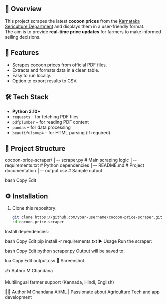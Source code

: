 ## 📌 Overview
This project scrapes the latest **cocoon prices** from the [Karnataka Sericulture Department](https://karnatakasericulture.gov.in/) and displays them in a user-friendly format.  
The aim is to provide **real-time price updates** for farmers to make informed selling decisions.

## 🚀 Features
- Scrapes cocoon prices from official PDF files.
- Extracts and formats data in a clean table.
- Easy to run locally.
- Option to export results to CSV.

## 🛠 Tech Stack
- **Python 3.10+**
- `requests` – for fetching PDF files
- `pdfplumber` – for reading PDF content
- `pandas` – for data processing
- `beautifulsoup4` – for HTML parsing (if required)

## 📂 Project Structure
cocoon-price-scraper/
│-- scraper.py # Main scraping logic
│-- requirements.txt # Python dependencies
│-- README.md # Project documentation
│-- output.csv # Sample output

bash
Copy
Edit

## ⚙️ Installation
1. Clone this repository:
   ```bash
   git clone https://github.com/your-username/cocoon-price-scraper.git
   cd cocoon-price-scraper
Install dependencies:

bash
Copy
Edit
pip install -r requirements.txt
▶️ Usage
Run the scraper:

bash
Copy
Edit
python scraper.py
Output will be saved to:

lua
Copy
Edit
output.csv
📸 Screenshot

✍️ Author
M Chandana


Multilingual farmer support (Kannada, Hindi, English)

👩‍💻 Author
M Chandana
AI/ML | Passionate about Agriculture Tech and app development
